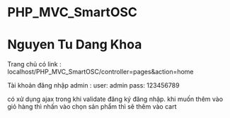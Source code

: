 # PHP_MVC_SmartOSC 
# Nguyen Tu Dang Khoa




Trang chủ có link : localhost/PHP_MVC_SmartOSC/controller=pages&action=home



Tài khoản đăng nhập admin :
      user: admin
      pass: 123456789



có xử dụng ajax trong khi validate đăng ký đăng nhập.
khi muốn thêm vào giỏ hàng thì nhấn vào chọn sản phẩm thì sẽ thêm vào cart
